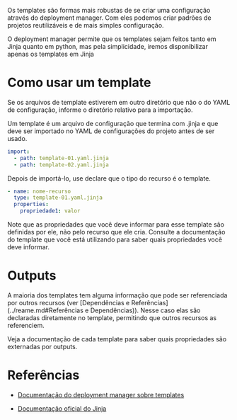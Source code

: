Os templates são formas mais robustas de se criar uma configuração através do deployment manager. Com eles podemos criar padrões de projetos reutilizáveis e de mais simples configuração.

O deployment manager permite que os templates sejam feitos tanto em Jinja quanto em python, mas pela simplicidade, iremos disponibilizar apenas os templates em Jinja

# Como usar um template

Se os arquivos de template estiverem em outro diretório que não o do YAML de configuração, informe o diretório relativo para a importação.

Um template é um arquivo de configuração que termina com .jinja e que deve ser importado no YAML de configurações do projeto antes de ser usado.

```YAML
import:
  - path: template-01.yaml.jinja
  - path: template-02.yaml.jinja
```

Depois de importá-lo, use declare que o tipo do recurso é o template.

```YAML
- name: nome-recurso
  type: template-01.yaml.jinja
  properties:
    propriedade1: valor
```

Note que as propriedades que você deve informar para esse template são definidas por ele, não pelo recurso que ele cria. Consulte a documentação do template que você está utilizando para saber quais propriedades você deve informar.

# Outputs

A maioria dos templates tem alguma informação que pode ser referenciada por outros recursos (ver [Dependências e Referências](../reame.md#Referências e Dependências)). Nesse caso elas são declaradas diretamente no template, permitindo que outros recursos as referenciem.

Veja a documentação de cada template para saber quais propriedades são externadas por outputs.

# Referências

- [Documentação do deployment manager sobre templates](https://cloud.google.com/deployment-manager/docs/configuration/templates/create-basic-template)

- [Documentação oficial do Jinja](https://jinja.palletsprojects.com/en/2.11.x/)
